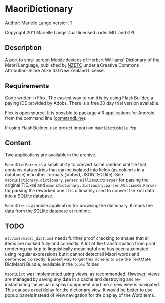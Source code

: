 MaoriDictionary
=====================================================

Author: Marielle Lange
Version: 1

Copyright 2011 Marielle Lange
Dual licensed under MIT and GPL

Description
-----------

A port to small screen Mobile devices of Herbert Willliams' Dictionary of the Maori Language, published by  [NZETC](http://www.nzetc.org/tm/scholarly/tei-WillDict.html "NZETC") under a Creative Commons Attribution-Share Alike 3.0 New Zealand License.


Requirements
-------------

Code written in Flex. The easiest way to run it is by using Flash Builder, a paying IDE provided by Adobe. There is a free 30 day trial version available. 

Flex is open source. It is possible to package AIR applications for Android from the command line ([commandLine](http://help.adobe.com/en_US/air/build/WS901d38e593cd1bac25d3d8c712b2d86751e-8000.html "Creating an Air application from the command line")).

If using Flash Builder, use project import on ``MaoriDictMobile.fxp``.

Content
--------

Two applications are available in the archive. 

``MaoriDictParser`` is a small utility to convert some random xml file that contains data entries that can be isolated into fields (as columns in a database) into other formats (tabbed, JSON, SQLlite). See ``maoriDictionary.dictionary.parser.WilliamDictParser`` for parsing the original TIE.xml and ``maoriDictionary.dictionary.parser.WilliamXmlParser`` for parsing the reworked one. It is ultimately used to convert the xml data into a SQLlite database. 

``MaoriDict`` is a mobile application for browsing the dictionary. It reads the data from the SQLlite database at runtime.

TODO
-----

``etc/xml/maori_dict.xml`` needs further proof checking to ensure that all items are marked fully and correctly. A lot of the transformation from print rendering markup to linguistically meaningful one has been automated using regular expressions but it cannot detect all Maori words and sentences correctly. Easiest way to get this done is to use the TextMate DictMaori Bundle, available in the ``tools`` folder.

``MaoriDict`` was implemented using views, as recommended. However, views are managed by saving any data in a cache and destroying and re-instantiating the visual display component any time a new view is navigated. This causes a real delay for the dictionary view. It would be better to use popup panels instead of view navigation for the display of the WordItems. 

